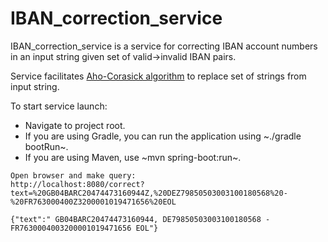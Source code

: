 # IBAN_correction_service

IBAN_correction_service is a service for correcting IBAN account numbers in an input string given set of valid->invalid IBAN pairs.

Service facilitates [Aho-Corasick algorithm](https://en.wikipedia.org/wiki/Aho%E2%80%93Corasick_algorithm) to replace set of strings from input string. 

To start service launch:
* Navigate to project root.
* If you are using Gradle, you can run the application using ~./gradle bootRun~.
* If you are using Maven, use ~mvn spring-boot:run~.

```
Open browser and make query:
http://localhost:8080/correct?text=%20GB04BARC20474473160944Z,%20DEZ79850503003100180568%20-%20FR763000400Z3200001019471656%20EOL

{"text":" GB04BARC20474473160944, DE79850503003100180568 - FR7630004003200001019471656 EOL"}
```
